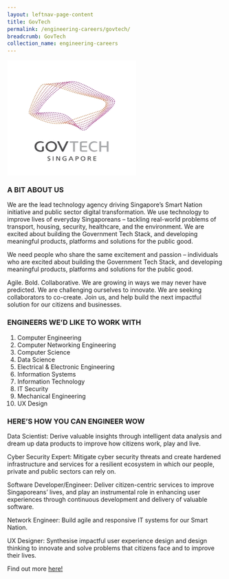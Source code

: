 ```yaml
---
layout: leftnav-page-content
title: GovTech
permalink: /engineering-careers/govtech/
breadcrumb: GovTech
collection_name: engineering-careers
---
```


<img src="/images/govtech.gif" alt="govtech" style="width:300px;height:268px;" align="left">
<br clear="left">

### A BIT ABOUT US

We are the lead technology agency driving Singapore’s Smart Nation initiative and public sector digital transformation. We use technology to improve lives of everyday Singaporeans – tackling real-world problems of transport, housing, security, healthcare, and the environment. We are excited about building the Government Tech Stack, and developing meaningful products, platforms and solutions for the public good.

We need people who share the same excitement and passion – individuals who are excited about building the Government Tech Stack, and developing meaningful products, platforms and solutions for the public good. 

Agile. Bold. Collaborative. We are growing in ways we may never have predicted. We are challenging ourselves to innovate. We are seeking collaborators to co-create. Join us, and help build the next impactful solution for our citizens and businesses.

### ENGINEERS WE’D LIKE TO WORK WITH

1. Computer Engineering
2. Computer Networking Engineering
3. Computer Science
4. Data Science
5. Electrical & Electronic Engineering
6. Information Systems
7. Information Technology
8. IT Security
9. Mechanical Engineering
10.	UX Design

### HERE’S HOW YOU CAN ENGINEER WOW

Data Scientist: Derive valuable insights through intelligent data analysis and dream up data products to improve how citizens work, play and live.

Cyber Security Expert: Mitigate cyber security threats and create hardened infrastructure and services for a resilient ecosystem in which our people, private and public sectors can rely on.

Software Developer/Engineer: Deliver citizen-centric services to improve Singaporeans’ lives, and play an instrumental role in enhancing user experiences through continuous development and delivery of valuable software.

Network Engineer: Build agile and responsive IT systems for our Smart Nation.

UX Designer: Synthesise impactful user experience design and design thinking to innovate and solve problems that citizens face and to improve their lives. 

Find out more <a href="https://govtech.taleo.net/careersection/govtech_external/jobsearch.ftl" target="_blank">here!</a>
